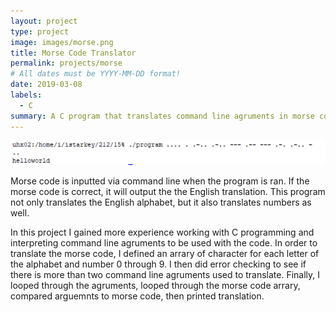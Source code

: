 ```yaml
---
layout: project
type: project
image: images/morse.png
title: Morse Code Translator
permalink: projects/morse
# All dates must be YYYY-MM-DD format!
date: 2019-03-08
labels:
  - C
summary: A C program that translates command line agruments in morse code and translates it into English.
---
```


<img class="ui image" src="../images/morse ex.PNG">

Morse code is inputted via command line when the program is ran. If the morse code is correct, it will output the the English translation. This program not only translates the English alphabet, but it also translates numbers as well. 

In this project I gained more experience working with C programming and interpreting command line agruments to be used with the code. In order to translate the morse code, I defined an arrary of character for each letter of the alphabet and number 0 through 9. I then did error checking to see if there is more than two command line agruments used to translate. Finally, I looped through the agruments, looped through the morse code arrary, compared arguemnts to morse code, then printed translation.


